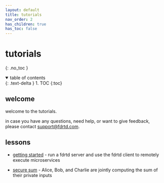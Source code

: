 ```yaml
---
layout: default
title: tutorials
nav_order: 2
has_children: true
has_toc: false
---
```


# tutorials
{: .no_toc }

<details open markdown="block">
  <summary>
    table of contents
  </summary>
  {: .text-delta }
1. TOC
{:toc}
</details>


## welcome

welcome to the tutorials.

in case you have any questions, need help, or want to give feedback, please contact [support@fdrtd.com](mailto:support@fdrtd.com).

## lessons

* [getting started](./getting_started) - run a fdrtd server and use the fdrtd client to remotely execute microservices

* [secure sum](./securesum) - Alice, Bob, and Charlie are jointly computing the sum of their private inputs
